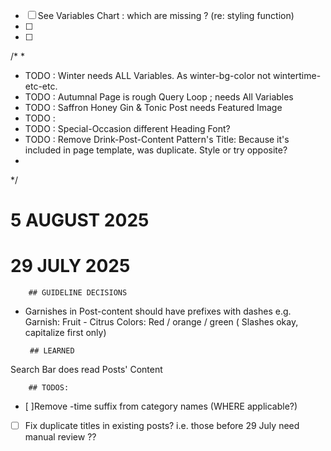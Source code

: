 


- [ ] See Variables Chart : which are missing ? (re: styling function)
- [ ] 
- [ ] 

/* 
*      
*    TODO : Winter needs ALL Variables. As winter-bg-color not wintertime-etc-etc.  
*	 TODO : Autumnal Page is rough Query Loop ; needs All Variables 
*    TODO : Saffron Honey Gin & Tonic Post needs Featured Image
*    TODO :  
*    TODO : Special-Occasion different Heading Font? 
*	 TODO : Remove Drink-Post-Content Pattern's Title: Because it's included in page template, was duplicate. Style or try opposite? 
*
*/




 # 5 AUGUST 2025










 # 29 JULY 2025

        ## GUIDELINE DECISIONS

 - Garnishes in Post-content should have prefixes with dashes e.g. Garnish: Fruit - Citrus
    Colors: Red / orange / green ( Slashes okay, capitalize first only)

        ## LEARNED

Search Bar does read Posts' Content

        ## TODOS:
- [ ]Remove -time suffix from category names (WHERE applicable?)

- [ ] Fix duplicate titles in existing posts? i.e. those before 29 July need manual review ?? 


